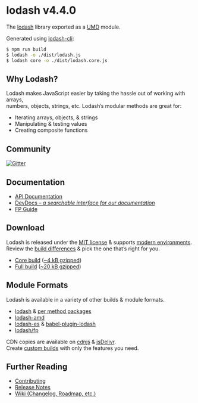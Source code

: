 # lodash v4.4.0

The [lodash](https://lodash.com/) library exported as a [UMD](https://github.com/umdjs/umd) module.

Generated using [lodash-cli](https://www.npmjs.com/package/lodash-cli):
```bash
$ npm run build
$ lodash -o ./dist/lodash.js
$ lodash core -o ./dist/lodash.core.js
```

## Why Lodash?

Lodash makes JavaScript easier by taking the hassle out of working with arrays,<br>
numbers, objects, strings, etc. Lodash’s modular methods are great for:

* Iterating arrays, objects, & strings
* Manipulating & testing values
* Creating composite functions

## Community

[![Gitter](https://badges.gitter.im/lodash/lodash.svg)](https://gitter.im/lodash/lodash)

## Documentation

  * [API Documentation](https://lodash.com/docs)
  * [DevDocs – *a searchable interface for our documentation*](https://devdocs.io/lodash/)
  * [FP Guide](https://github.com/lodash/lodash/wiki/FP-Guide)

## Download

Lodash is released under the [MIT license](https://raw.githubusercontent.com/lodash/lodash/4.4.0/LICENSE) & supports [modern environments](#support).<br>
Review the [build differences](https://github.com/lodash/lodash/wiki/build-differences) & pick the one that’s right for you.

 * [Core build](https://raw.githubusercontent.com/lodash/lodash/4.4.0/dist/lodash.core.js) ([~4 kB gzipped](https://raw.githubusercontent.com/lodash/lodash/4.4.0/dist/lodash.core.min.js))
 * [Full build](https://raw.githubusercontent.com/lodash/lodash/4.4.0/dist/lodash.js) ([~20 kB gzipped](https://raw.githubusercontent.com/lodash/lodash/4.4.0/dist/lodash.min.js))

## Module Formats

Lodash is available in a variety of other builds & module formats.

 * [lodash](https://www.npmjs.com/package/lodash) & [per method packages](https://www.npmjs.com/browse/keyword/lodash-modularized)
 * [lodash-amd](https://www.npmjs.com/package/lodash-amd)
 * [lodash-es](https://www.npmjs.com/package/lodash-es) & [babel-plugin-lodash](https://www.npmjs.com/package/babel-plugin-lodash)
 * [lodash/fp](https://github.com/lodash/lodash/tree/4.4.0-npm/fp)

CDN copies are available on [cdnjs](https://cdnjs.com/) & [jsDelivr](http://www.jsdelivr.com/).<br>
Create [custom builds](https://lodash.com/custom-builds) with only the features you need.

## Further Reading

  * [Contributing](https://github.com/lodash/lodash/blob/master/CONTRIBUTING.md)
  * [Release Notes](https://github.com/lodash/lodash/releases/tag/4.0.0)
  * [Wiki (Changelog, Roadmap, etc.)](https://github.com/lodash/lodash/wiki)

